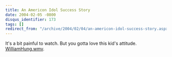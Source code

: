 ```yaml
---
title: An Americon Idol Success Story
date: 2004-02-05 -0800
disqus_identifier: 173
tags: []
redirect_from: "/archive/2004/02/04/an-americon-idol-success-story.aspx/"
---
```


It's a bit painful to watch. But you gotta love this kid's attitude.
[WilliamHung.wmv](WilliamHung.wmv).

